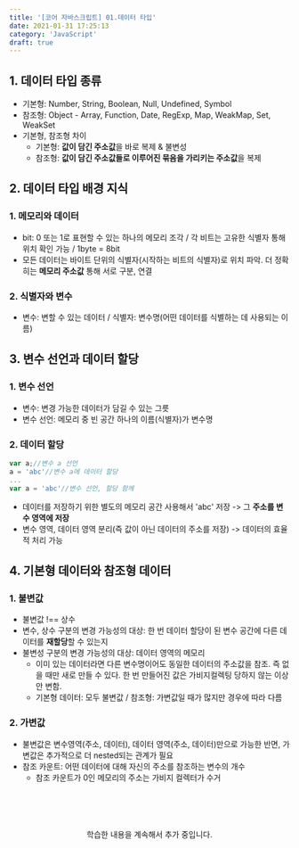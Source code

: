 ```yaml
---
title: '[코어 자바스크립트] 01.데이터 타입'
date: 2021-01-31 17:25:13
category: 'JavaScript'
draft: true
---
```


## 1. 데이터 타입 종류
- 기본형: Number, String, Boolean, Null, Undefined, Symbol
- 참조형: Object - Array, Function, Date, RegExp, Map, WeakMap, Set, WeakSet
- 기본형, 참조형 차이
  - 기본형: **값이 담긴 주소값**을 바로 복제 & 불변성
  - 참조형: **값이 담긴 주소값들로 이루어진 묶음을 가리키는 주소값**을 복제 

## 2. 데이터 타입 배경 지식
### 1. 메모리와 데이터
- bit: 0 또는 1로 표현할 수 있는 하나의 메모리 조각 / 각 비트는 고유한 식별자 통해 위치 확인 가능 / 1byte = 8bit
- 모든 데이터는 바이트 단위의 식별자(시작하는 비트의 식별자)로 위치 파악. 더 정확히는 **메모리 주소값** 통해 서로 구분, 연결
### 2. 식별자와 변수
- 변수: 변할 수 있는 데이터 / 식별자: 변수명(어떤 데이터를 식별하는 데 사용되는 이름)

## 3. 변수 선언과 데이터 할당 
### 1. 변수 선언
- 변수: 변경 가능한 데이터가 담길 수 있는 그릇
- 변수 선언: 메모리 중 빈 공간 하나의 이름(식별자)가 변수명
### 2. 데이터 할당
```js
var a;//변수 a 선언
a = 'abc'//변수 a에 데이터 할당
...
var a = 'abc'//변수 선언, 할당 함께
```
- 데이터를 저장하기 위한 별도의 메모리 공간 사용해서 'abc' 저장 -> 그 **주소를 변수 영역에 저장** 
- 변수 영역, 데이터 영역 분리(즉 값이 아닌 데이터의 주소를 저장) -> 데이터의 효율적 처리 가능
  
## 4. 기본형 데이터와 참조형 데이터
### 1. 불변값
- 불변값 !== 상수
- 변수, 상수 구분의 변경 가능성의 대상: 한 번 데이터 할당이 된 변수 공간에 다른 데이터를 **재할당**할 수 있는지
- 불변성 구분의 변경 가능성의 대상: 데이터 영역의 메모리 
  - 이미 있는 데이터라면 다른 변수명이어도 동일한 데이터의 주소값을 참조. 즉 없을 때만 새로 만들 수 있다. 한 번 만들어진 값은 가비지컬렉팅 당하지 않는 이상 안 변함.
  - 기본형 데이터: 모두 불변값 / 참조형: 가변값일 때가 많지만 경우에 따라 다름

### 2. 가변값
- 불변값은 변수영역(주소, 데이터), 데이터 영역(주소, 데이터)만으로 가능한 반면, 가변값은 추가적으로 더 nested되는 관계가 필요
- 참조 카운트: 어떤 데이터에 대해 자신의 주소를 참조하는 변수의 개수
  - 참조 카운트가 0인 메모리의 주소는 가비지 컬렉터가 수거

<p align = center>
<br />
<br />
<br />
<br />
학습한 내용을 계속해서 추가 중입니다.
</p>
